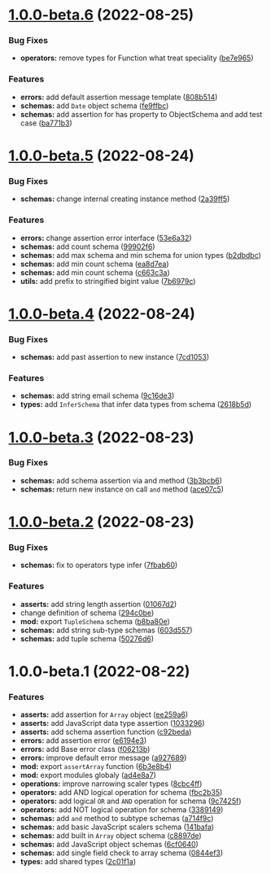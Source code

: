 # [1.0.0-beta.6](https://github.com/schemaland/schema.js/compare/1.0.0-beta.5...1.0.0-beta.6) (2022-08-25)


### Bug Fixes

* **operators:** remove types for Function what treat speciality ([be7e965](https://github.com/schemaland/schema.js/commit/be7e965ae77f43443c6036e4c7aae8e9a5d51d11))


### Features

* **errors:** add default assertion message template ([808b514](https://github.com/schemaland/schema.js/commit/808b514cf193e50e1b6357e8fa78d40251ebf76f))
* **schemas:** add `Date` object schema ([fe9ffbc](https://github.com/schemaland/schema.js/commit/fe9ffbcdabf6d8ebb7b053c81d2ef1c20a687f3c))
* **schemas:** add assertion for has property to ObjectSchema and add test case ([ba771b3](https://github.com/schemaland/schema.js/commit/ba771b36b6a80d8fbd8ab28a44d42f928e6d9b0e))

# [1.0.0-beta.5](https://github.com/schemaland/schema.js/compare/1.0.0-beta.4...1.0.0-beta.5) (2022-08-24)


### Bug Fixes

* **schemas:** change internal creating instance method ([2a39ff5](https://github.com/schemaland/schema.js/commit/2a39ff5626824eadcd232501a4eb95f3d18b64d0))


### Features

* **errors:** change assertion error interface ([53e6a32](https://github.com/schemaland/schema.js/commit/53e6a32e3f2371d1953dc3f14ea38da02396c6a2))
* **schemas:** add count schema ([99902f6](https://github.com/schemaland/schema.js/commit/99902f6a42f558dd506916702cf63a192a39d11f))
* **schemas:** add max schema and min schema for union types ([b2dbdbc](https://github.com/schemaland/schema.js/commit/b2dbdbcf901b11e3e92ceb94281c7c68df7d2f10))
* **schemas:** add min count schema ([ea8d7ea](https://github.com/schemaland/schema.js/commit/ea8d7ea58d3546e9654d1eb8833f8395790e651e))
* **schemas:** add min count schema ([c663c3a](https://github.com/schemaland/schema.js/commit/c663c3a5c5cde42f0f1689f713b1e90abedba480))
* **utils:** add prefix to stringified bigint value ([7b6979c](https://github.com/schemaland/schema.js/commit/7b6979c53638939d130894bd7d1ff0e5e07895af))

# [1.0.0-beta.4](https://github.com/schemaland/schema.js/compare/1.0.0-beta.3...1.0.0-beta.4) (2022-08-24)


### Bug Fixes

* **schemas:** add past assertion to new instance ([7cd1053](https://github.com/schemaland/schema.js/commit/7cd105308d1dadd9aa4925e53a1dfd8d4fc564c4))


### Features

* **schemas:** add string email schema ([9c16de3](https://github.com/schemaland/schema.js/commit/9c16de3c2207bae4900502db289856901f8863ce))
* **types:** add `InferSchema` that infer data types from schema ([2618b5d](https://github.com/schemaland/schema.js/commit/2618b5dcad943c59a41c7002fac059fb6af81328))

# [1.0.0-beta.3](https://github.com/schemaland/schema.js/compare/1.0.0-beta.2...1.0.0-beta.3) (2022-08-23)


### Bug Fixes

* **schemas:** add schema assertion via and method ([3b3bcb6](https://github.com/schemaland/schema.js/commit/3b3bcb6cb00a3ed11f41d5ab27d699a26ebfd6b8))
* **schemas:** return new instance on call `and` method ([ace07c5](https://github.com/schemaland/schema.js/commit/ace07c519ec4c690ff976ff5bef4bed77c583658))

# [1.0.0-beta.2](https://github.com/schemaland/schema.js/compare/1.0.0-beta.1...1.0.0-beta.2) (2022-08-23)


### Bug Fixes

* **schemas:** fix to operators type infer ([7fbab60](https://github.com/schemaland/schema.js/commit/7fbab60829a1f60dc4586516ef8b92b1ff117acf))


### Features

* **asserts:** add string length assertion ([01067d2](https://github.com/schemaland/schema.js/commit/01067d280842371bd1d099433b135cbb0eead704))
* change definition of schema ([294c0be](https://github.com/schemaland/schema.js/commit/294c0be197ef295ce93452ff0df2bd4efe77351e))
* **mod:** export `TupleSchema` schema ([b8ba80e](https://github.com/schemaland/schema.js/commit/b8ba80e8a20256d3716a9f26661c47998d590d5c))
* **schemas:** add string sub-type schemas ([603d557](https://github.com/schemaland/schema.js/commit/603d557922ca780bdc2bff84841f73a8df177565))
* **schemas:** add tuple schema ([50276d6](https://github.com/schemaland/schema.js/commit/50276d61d57f7fec7010ae9d9b527b2573e594cf))

# 1.0.0-beta.1 (2022-08-22)


### Features

* **asserts:** add assertion for `Array` object ([ee259a6](https://github.com/schemaland/schema.js/commit/ee259a6fc24308267f810eb3327d96fe8f7a4dad))
* **asserts:** add JavaScript data type assertion ([1033296](https://github.com/schemaland/schema.js/commit/10332960ef75dd189bd5d44f9fb50df29520fddc))
* **asserts:** add schema assertion function ([c92beda](https://github.com/schemaland/schema.js/commit/c92beda10beb88a05816387a2084342bf3196eee))
* **errors:** add assertion error ([e6194e3](https://github.com/schemaland/schema.js/commit/e6194e34053fd04b4156b02b4f52a59b64d9b094))
* **errors:** add Base error class ([f06213b](https://github.com/schemaland/schema.js/commit/f06213baf187f2755976ea9e8aa0a385025f7f07))
* **errors:** improve default error message ([a927689](https://github.com/schemaland/schema.js/commit/a927689387a03baf3dc3d11c953e81a9cc72945b))
* **mod:** export `assertArray` function ([6b3e8b4](https://github.com/schemaland/schema.js/commit/6b3e8b44b15bcd120164e9cf17d3ca7615847fc3))
* **mod:** export modules globaly ([ad4e8a7](https://github.com/schemaland/schema.js/commit/ad4e8a777d6fce6afc952959bbd1c554d4609f91))
* **operations:** improve narrowing scaler types ([8cbc4ff](https://github.com/schemaland/schema.js/commit/8cbc4ffa3d5349c2d66d93b6c7ba06236683cdb6))
* **operators:** add AND logical operation for schema ([fbc2b35](https://github.com/schemaland/schema.js/commit/fbc2b35979dc06cc358b2411654d2d5ea8e29933))
* **operators:** add logical `OR` and `AND` operation for schema ([9c7425f](https://github.com/schemaland/schema.js/commit/9c7425f204675834673fa50f2c76acac45482fa6))
* **operators:** add NOT logical operation for schema ([3389149](https://github.com/schemaland/schema.js/commit/33891495873c00d0fc75e1af30e005fdd0c43a09))
* **schemas:** add `and` method to subtype schemas ([a714f9c](https://github.com/schemaland/schema.js/commit/a714f9ca2dfd2962c6a3726944a9136e943aba99))
* **schemas:** add basic JavaScript scalers schema ([141bafa](https://github.com/schemaland/schema.js/commit/141bafa143ae663a6c94f3bf37620c0937182206))
* **schemas:** add built in `Array` object schema ([c8897de](https://github.com/schemaland/schema.js/commit/c8897de529d4b55d46d289905404cdf55f46d1e2))
* **schemas:** add JavaScript object schemas ([6cf0640](https://github.com/schemaland/schema.js/commit/6cf0640e932d4dbfe57c435939fb25e304a329da))
* **schemas:** add single field check to array schema ([0844ef3](https://github.com/schemaland/schema.js/commit/0844ef33b841c15f9d4977c03ca29696124555c8))
* **types:** add shared types ([2c01f1a](https://github.com/schemaland/schema.js/commit/2c01f1afaf47e4e0b1112298b6700b40cef971f7))
